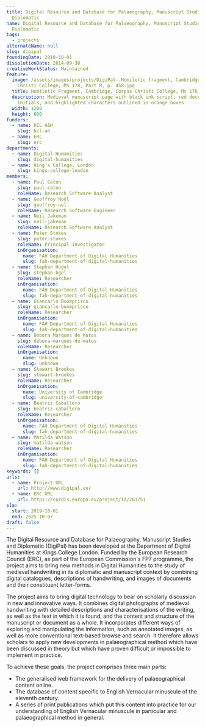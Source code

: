 ```yaml
---
title: Digital Resource and Database for Palaeography, Manuscript Studies and
  Diplomatic
name: Digital Resource and Database for Palaeography, Manuscript Studies and
  Diplomatic
tags:
  - projects
alternateName: null
slug: digipal
foundingDate: 2010-10-01
dissolutionDate: 2014-09-30
creativeWorkStatus: Maintained
feature:
  image: /assets/images/projects/DigiPal--Homiletic fragment, Cambridge, Corpus
    Christi College, MS 178, Part B, p. 458.jpg
  title: Homiletic Fragment, Cambridge, Corpus Christi College, Ms 178, Part B, P. 458
  description: Medieval manuscript page with black ink script, red decorative
    initials, and highlighted characters outlined in orange boxes.
  width: 1200
  height: 800
funders:
  - name: KCL A&H
    slug: kcl-ah
  - name: ERC
    slug: erc
departments:
  - name: Digital Humanities
    slug: digital-humanities
  - name: King's College, London
    slug: kings-college-london
members:
  - name: Paul Caton
    slug: paul-caton
    roleName: Research Software Analyst
  - name: Geoffroy Noël
    slug: geoffroy-nol
    roleName: Research Software Engineer
  - name: Neil Jakeman
    slug: neil-jakeman
    roleName: Research Software Analyst
  - name: Peter Stokes
    slug: peter-stokes
    roleName: Principal investigator
    inOrganisation:
      name: FAH Department of Digital Humanities
      slug: fah-department-of-digital-humanities
  - name: Stephan Hügel
    slug: stephan-hgel
    roleName: Researcher
    inOrganisation:
      name: FAH Department of Digital Humanities
      slug: fah-department-of-digital-humanities
  - name: Giancarlo Buomprisco
    slug: giancarlo-buomprisco
    roleName: Researcher
    inOrganisation:
      name: FAH Department of Digital Humanities
      slug: fah-department-of-digital-humanities
  - name: Debora Marques de Matos
    slug: debora-marques-de-matos
    roleName: Researcher
    inOrganisation:
      name: Unknown
      slug: unknown
  - name: Stewart Brookes
    slug: stewart-brookes
    roleName: Researcher
    inOrganisation:
      name: University of Cambridge
      slug: university-of-cambridge
  - name: Beatriz Caballero
    slug: beatriz-caballero
    roleName: Researcher
    inOrganisation:
      name: FAH Department of Digital Humanities
      slug: fah-department-of-digital-humanities
  - name: Matilda Watson
    slug: matilda-watson
    roleName: Researcher
    inOrganisation:
      name: FAH Department of Digital Humanities
      slug: fah-department-of-digital-humanities
keywords: []
urls:
  - name: Project URL
    url: http://www.digipal.eu/
  - name: ERC URL
    url: https://cordis.europa.eu/project/id/263751
sla:
  start: 2019-10-01
  end: 2025-10-07
draft: false
---
```


The Digital Resource and Database for Palaeography, Manuscript Studies and Diplomatic (DigiPal) has been developed at the Department of Digital Humanities at Kings College London. Funded by the European Research Council (ERC), as part of the European Commission's FP7 programme, the project aims to bring new methods in Digital Humanities to the study of medieval handwriting in its diplomatic and manuscript context by combining digital catalogues, descriptions of handwriting, and images of documents and their constituent letter-forms.

The project aims to bring digital technology to bear on scholarly discussion in new and innovative ways. It combines digital photographs of medieval handwriting with detailed descriptions and characterisations of the writing, as well as the text in which it is found, and the content and structure of the manuscript or document as a whole. It incorporates different ways of exploring and manipulating the information, such as annotated images, as well as more conventional text-based browse and search. It therefore allows scholars to apply new developments in palaeographical method which have been discussed in theory but which have proven difficult or impossible to implement in practice.

To achieve these goals, the project comprises three main parts:

- The generalised web framework for the delivery of palaeographical content online.
- The database of content specific to English Vernacular minuscule of the eleventh century.
- A series of print publications which put this content into practice for our understanding of English Vernacular minuscule in particular and palaeographical method in general.
